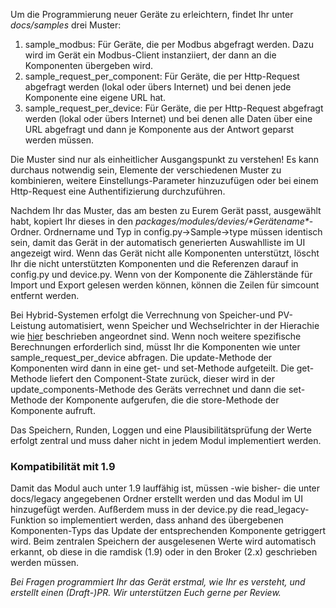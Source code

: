 

Um die Programmierung neuer Geräte zu erleichtern, findet Ihr unter _docs/samples_ drei Muster:
1. sample_modbus: Für Geräte, die per Modbus abgefragt werden. Dazu wird im Gerät ein Modbus-Client instanziiert, der dann an die Komponenten übergeben wird.
2. sample_request_per_component: Für Geräte, die per Http-Request abgefragt werden (lokal oder übers Internet) und bei denen jede Komponente eine eigene URL hat.
3. sample_request_per_device: Für Geräte, die per Http-Request abgefragt werden (lokal oder übers Internet) und bei denen alle Daten über eine URL abgefragt und dann je Komponente aus der Antwort geparst werden müssen.

Die Muster sind nur als einheitlicher Ausgangspunkt zu verstehen! Es kann durchaus notwendig sein, Elemente der verschiedenen Muster zu kombinieren, weitere Einstellungs-Parameter hinzuzufügen oder bei einem Http-Request eine Authentifizierung durchzuführen.

Nachdem Ihr das Muster, das am besten zu Eurem Gerät passt, ausgewählt habt, kopiert Ihr dieses in den _packages/modules/devies/\*Gerätename\*_-Ordner. Ordnername und Typ in config.py->Sample->type müssen identisch sein, damit das Gerät in der automatisch generierten Auswahlliste im UI angezeigt wird.
Wenn das Gerät nicht alle Komponenten unterstützt, löscht Ihr die nicht unterstützten Komponenten und die Referenzen darauf in config.py und device.py.
Wenn von der Komponente die Zählerstände für Import und Export gelesen werden können, können die Zeilen für simcount entfernt werden. 

Bei Hybrid-Systemen erfolgt die Verrechnung von Speicher-und PV-Leistung automatisiert, wenn Speicher und Wechselrichter in der Hierachie wie [hier](https://github.com/openWB/core/wiki/Hybrid-System-aus-Wechselrichter-und-Speicher) beschrieben angeordnet sind. Wenn noch weitere spezifische Berechnungen erforderlich sind, müsst Ihr die Komponenten wie unter sample_request_per_device abfragen. Die update-Methode der Komponenten wird dann in eine get- und set-Methode aufgeteilt. Die get-Methode liefert den Component-State zurück, dieser wird in der update_components-Methode des Geräts verrechnet und dann die set-Methode der Komponente aufgerufen, die die store-Methode der Komponente aufruft. 

Das Speichern, Runden, Loggen und eine Plausibilitätsprüfung der Werte erfolgt zentral und muss daher nicht in jedem Modul implementiert werden.

### Kompatibilität mit 1.9
Damit das Modul auch unter 1.9 lauffähig ist, müssen -wie bisher- die unter docs/legacy angegebenen Ordner erstellt werden und das Modul im UI hinzugefügt werden. Aufßerdem muss in der device.py die read_legacy-Funktion so implementiert werden, dass anhand des übergebenen Komponenten-Typs das Update der entsprechenden Komponente getriggert wird. Beim zentralen Speichern der ausgelesenen Werte wird automatisch erkannt, ob diese in die ramdisk (1.9) oder in den Broker (2.x) geschrieben werden müssen.

_Bei Fragen programmiert Ihr das Gerät erstmal, wie Ihr es versteht, und erstellt einen (Draft-)PR. Wir unterstützen Euch gerne per Review._
